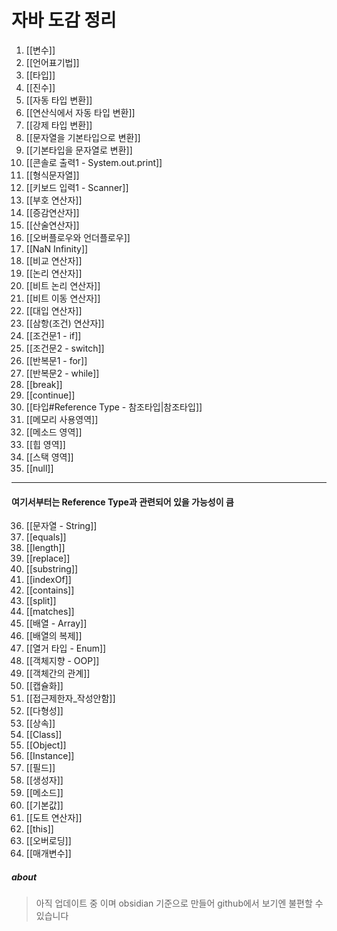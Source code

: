 # 자바 도감 정리
1. [[변수]]
2. [[언어표기법]]
3. [[타입]]
4. [[진수]]
5. [[자동 타입 변환]]
6. [[연산식에서 자동 타입 변환]]
7. [[강제 타입 변환]]
8. [[문자열을 기본타입으로 변환]]
9. [[기본타입을 문자열로 변환]]
10. [[콘솔로 출력1 - System.out.print]]
11. [[형식문자열]]
12. [[키보드 입력1 - Scanner]]
13. [[부호 연산자]]
14. [[증감연산자]]
15. [[산술연산자]]
16. [[오버플로우와 언더플로우]]
17. [[NaN Infinity]]
18. [[비교 연산자]]
19. [[논리 연산자]]
20. [[비트 논리 연산자]]
21. [[비트 이동 연산자]]
22. [[대입 연산자]]
23. [[삼항(조건) 연산자]]
24. [[조건문1 - if]]
25. [[조건문2 - switch]]
26. [[반복문1 - for]]
27. [[반복문2 - while]]
28. [[break]]
29. [[continue]]
30. [[타입#Reference Type - 참조타입|참조타입]]
31. [[메모리 사용영역]]
32. [[메소드 영역]]
33. [[힙 영역]]
34. [[스택 영역]]
35. [[null]]

---

#### 여기서부터는 Reference Type과 관련되어 있을 가능성이 큼

36. [[문자열 - String]]
37. [[equals]]
38. [[length]]
39. [[replace]]
40. [[substring]]
41. [[indexOf]]
42. [[contains]]
43. [[split]]
44. [[matches]]
45. [[배열 - Array]]
46. [[배열의 복제]]
47. [[열거 타입 - Enum]]
48. [[객체지향 - OOP]]
49. [[객체간의 관계]]
50. [[캡슐화]]
51. [[접근제한자_작성안함]]
52. [[다형성]]
53. [[상속]]
54. [[Class]]
55. [[Object]]
56. [[Instance]]
57. [[필드]]
58. [[생성자]]
59. [[메소드]]
60. [[기본값]]
61. [[도트 연산자]]
62. [[this]]
63. [[오버로딩]]
64. [[매개변수]]


##### about
> 아직 업데이트 중 이며 obsidian 기준으로 만들어 github에서 보기엔 불편할 수 있습니다  
> 